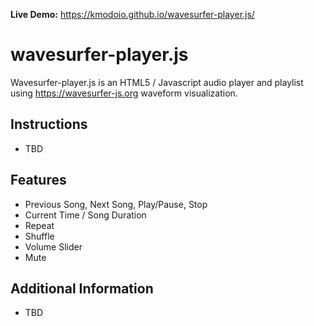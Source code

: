 **Live Demo:** https://kmodoio.github.io/wavesurfer-player.js/ 

# wavesurfer-player.js
Wavesurfer-player.js is an HTML5 / Javascript audio player and playlist using https://wavesurfer-js.org waveform visualization.

## Instructions
- TBD

## Features
- Previous Song, Next Song, Play/Pause, Stop
- Current Time / Song Duration
- Repeat
- Shuffle
- Volume Slider
- Mute

## Additional Information
- TBD
